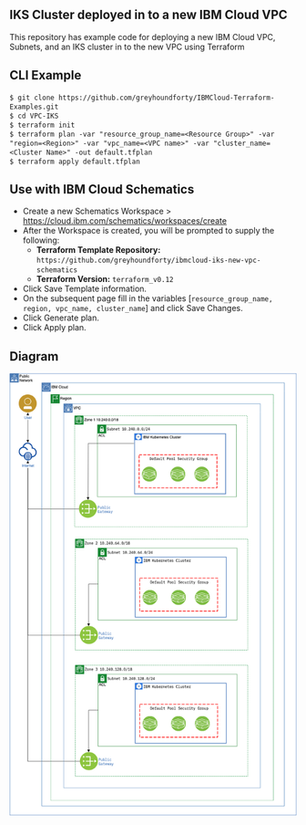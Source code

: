 ## IKS Cluster deployed in to a new IBM Cloud VPC
This repository has example code for deploying a new IBM Cloud VPC, Subnets, and an IKS cluster in to the new VPC using Terraform

## CLI Example
```
$ git clone https://github.com/greyhoundforty/IBMCloud-Terraform-Examples.git
$ cd VPC-IKS
$ terraform init 
$ terraform plan -var "resource_group_name=<Resource Group>" -var "region=<Region>" -var "vpc_name=<VPC name>" -var "cluster_name=<Cluster Name>" -out default.tfplan
$ terraform apply default.tfplan
```

## Use with IBM Cloud Schematics
 - Create a new Schematics Workspace > https://cloud.ibm.com/schematics/workspaces/create
 - After the Workspace is created, you will be prompted to supply the following:
   - **Terraform Template Repository:** `https://github.com/greyhoundforty/ibmcloud-iks-new-vpc-schematics`
   - **Terraform Version:**  `terraform_v0.12`
 - Click Save Template information.
 - On the subsequent page fill in the variables [`resource_group_name, region, vpc_name, cluster_name`] and click Save Changes.
 - Click Generate plan.
 - Click Apply plan. 

## Diagram
![Deployment Diagram](images/iks-vpc-diagram.png)
